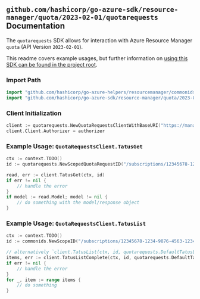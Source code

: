 
## `github.com/hashicorp/go-azure-sdk/resource-manager/quota/2023-02-01/quotarequests` Documentation

The `quotarequests` SDK allows for interaction with Azure Resource Manager `quota` (API Version `2023-02-01`).

This readme covers example usages, but further information on [using this SDK can be found in the project root](https://github.com/hashicorp/go-azure-sdk/tree/main/docs).

### Import Path

```go
import "github.com/hashicorp/go-azure-helpers/resourcemanager/commonids"
import "github.com/hashicorp/go-azure-sdk/resource-manager/quota/2023-02-01/quotarequests"
```


### Client Initialization

```go
client := quotarequests.NewQuotaRequestsClientWithBaseURI("https://management.azure.com")
client.Client.Authorizer = authorizer
```


### Example Usage: `QuotaRequestsClient.TatusGet`

```go
ctx := context.TODO()
id := quotarequests.NewScopedQuotaRequestID("/subscriptions/12345678-1234-9876-4563-123456789012/resourceGroups/some-resource-group", "quotaRequestName")

read, err := client.TatusGet(ctx, id)
if err != nil {
	// handle the error
}
if model := read.Model; model != nil {
	// do something with the model/response object
}
```


### Example Usage: `QuotaRequestsClient.TatusList`

```go
ctx := context.TODO()
id := commonids.NewScopeID("/subscriptions/12345678-1234-9876-4563-123456789012/resourceGroups/some-resource-group")

// alternatively `client.TatusList(ctx, id, quotarequests.DefaultTatusListOperationOptions())` can be used to do batched pagination
items, err := client.TatusListComplete(ctx, id, quotarequests.DefaultTatusListOperationOptions())
if err != nil {
	// handle the error
}
for _, item := range items {
	// do something
}
```
